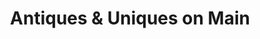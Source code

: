 ---
title: "Antiques & Uniques on Main"
url: /waukesha/antiques-und-uniques-on-main/
shop: Antiquitäten
---